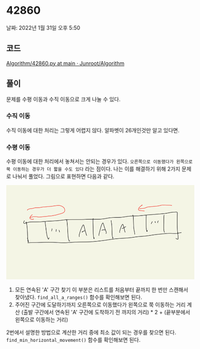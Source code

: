 # 42860

날짜: 2022년 1월 31일 오후 5:50

## 코드

[Algorithm/42860.py at main · Junroot/Algorithm](https://github.com/Junroot/Algorithm/blob/main/programmers/42860.py)

## 풀이

문제를 수평 이동과 수직 이동으로 크게 나눌 수 있다.

### 수직 이동

수직 이동에 대한 처리는 그렇게 어렵지 않다. 알파벳이 26개인것만 알고 있다면.

### 수평 이동

수평 이동에 대한 처리에서 놓쳐서는 안되는 경우가 있다. `오른쪽으로 이동했다가 왼쪽으로 쭉 이동하는 경우가 더 짧을 수도 있다` 라는 점이다. 나는 이를 해결하기 위해 2가지 문제로 나눠서 풀었다. 그림으로 표현하면 다음과 같다.

![Untitled](42860%20a3868d39dfa740bc8260053ba17c43de/Untitled.png)

1. 모든 연속된 'A' 구간 찾기
이 부분은 리스트를 처음부터 끝까지 한 번만 스캔해서 찾아냈다. `find_all_a_ranges()` 함수를 확인해보면 된다.
2. 주어진 구간에 도달하기까지 오른쪽으로 이동했다가 왼쪽으로 쭉 이동하는 거리 계산
(출발 구간에서 연속된 'A' 구간에 도착하기 전 까지의 거리) * 2 + (끝부분에서 왼쪽으로 이동하는 거리)

2번에서 설명한 방법으로 계산한 거리 중에 최소 값이 되는 경우를 찾으면 된다. `find_min_horizontal_movement()` 함수를 확인해보면 된다.